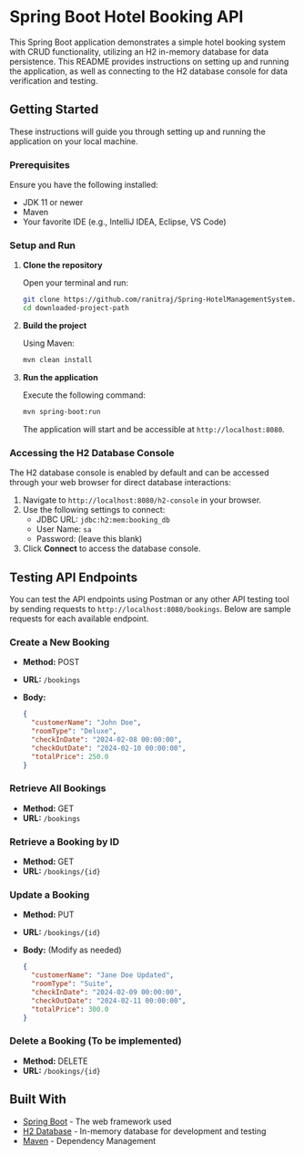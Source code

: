 
# Spring Boot Hotel Booking API

This Spring Boot application demonstrates a simple hotel booking system with CRUD functionality, utilizing an H2 in-memory database for data persistence. This README provides instructions on setting up and running the application, as well as connecting to the H2 database console for data verification and testing.

## Getting Started

These instructions will guide you through setting up and running the application on your local machine.

### Prerequisites

Ensure you have the following installed:

- JDK 11 or newer
- Maven
- Your favorite IDE (e.g., IntelliJ IDEA, Eclipse, VS Code)

### Setup and Run

1. **Clone the repository**

   Open your terminal and run:

   ```bash
   git clone https://github.com/ranitraj/Spring-HotelManagementSystem.git
   cd downloaded-project-path
   ```

2. **Build the project**

   Using Maven:

   ```bash
   mvn clean install
   ```

3. **Run the application**

   Execute the following command:

   ```bash
   mvn spring-boot:run
   ```

   The application will start and be accessible at `http://localhost:8080`.

### Accessing the H2 Database Console

The H2 database console is enabled by default and can be accessed through your web browser for direct database interactions:

1. Navigate to `http://localhost:8080/h2-console` in your browser.
2. Use the following settings to connect:
   - JDBC URL: `jdbc:h2:mem:booking_db`
   - User Name: `sa`
   - Password: (leave this blank)
3. Click **Connect** to access the database console.

## Testing API Endpoints

You can test the API endpoints using Postman or any other API testing tool by sending requests to `http://localhost:8080/bookings`. Below are sample requests for each available endpoint.

### Create a New Booking

- **Method:** POST
- **URL:** `/bookings`
- **Body:**

  ```json
  {
    "customerName": "John Doe",
    "roomType": "Deluxe",
    "checkInDate": "2024-02-08 00:00:00",
    "checkOutDate": "2024-02-10 00:00:00",
    "totalPrice": 250.0
  }
  ```

### Retrieve All Bookings

- **Method:** GET
- **URL:** `/bookings`

### Retrieve a Booking by ID

- **Method:** GET
- **URL:** `/bookings/{id}`

### Update a Booking

- **Method:** PUT
- **URL:** `/bookings/{id}`
- **Body:** (Modify as needed)

  ```json
  {
    "customerName": "Jane Doe Updated",
    "roomType": "Suite",
    "checkInDate": "2024-02-09 00:00:00",
    "checkOutDate": "2024-02-11 00:00:00",
    "totalPrice": 300.0
  }
  ```

### Delete a Booking (To be implemented)

- **Method:** DELETE
- **URL:** `/bookings/{id}`

## Built With

- [Spring Boot](https://spring.io/projects/spring-boot) - The web framework used
- [H2 Database](https://www.h2database.com/html/main.html) - In-memory database for development and testing
- [Maven](https://maven.apache.org/) - Dependency Management